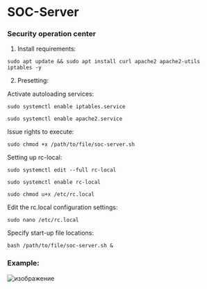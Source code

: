 # SOC-Server
### Security operation center

1. Install requirements:

```
sudo apt update && sudo apt install curl apache2 apache2-utils iptables -y
```

2. Presetting:

Activate autoloading services:
```
sudo systemctl enable iptables.service
```
```
sudo systemctl enable apache2.service
```

Issue rights to execute:
```
sudo chmod +x /path/to/file/soc-server.sh
```

Setting up rc-local:
```
sudo systemctl edit --full rc-local
```
```
sudo systemctl enable rc-local
```
```
sudo chmod u+x /etc/rc.local
```

Edit the rc.local configuration settings:
```
sudo nano /etc/rc.local
```

Specify start-up file locations:
```
bash /path/to/file/soc-server.sh &
```

### Example:
![изображение](https://user-images.githubusercontent.com/37213906/236634159-76277acf-c0bb-4651-a87a-3de6846f2e39.png)
